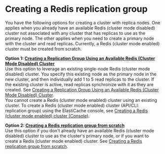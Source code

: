 # Creating a Redis replication group<a name="Replication.CreatingRepGroup"></a>

You have the following options for creating a cluster with replica nodes\. One applies when you already have an available Redis \(cluster mode disabled\) cluster not associated with any cluster that has replicas to use as the primary node\. The other applies when you need to create a primary node with the cluster and read replicas\. Currently, a Redis \(cluster mode enabled\) cluster must be created from scratch\.

**Option 1: [Creating a Replication Group Using an Available Redis \(Cluster Mode Disabled\) Cluster](Replication.CreatingReplGroup.ExistingCluster.md)**  
Use this option to leverage an existing single\-node Redis \(cluster mode disabled\) cluster\. You specify this existing node as the primary node in the new cluster, and then individually add 1 to 5 read replicas to the cluster\. If the existing cluster is active, read replicas synchronize with it as they are created\. See [Creating a Replication Group Using an Available Redis \(Cluster Mode Disabled\) Cluster](Replication.CreatingReplGroup.ExistingCluster.md)\.  
You cannot create a Redis \(cluster mode enabled\) cluster using an existing cluster\. To create a Redis \(cluster mode enabled\) cluster \(API/CLI: replication group\) using the ElastiCache console, see [Creating a Redis \(cluster mode enabled\) cluster \(Console\)](Clusters.Create.CON.RedisCluster.md)\.

**Option 2: [Creating a Redis replication group from scratch](Replication.CreatingReplGroup.NoExistingCluster.md)**  
Use this option if you don't already have an available Redis \(cluster mode disabled\) cluster to use as the cluster's primary node, or if you want to create a Redis \(cluster mode enabled\) cluster\.  See [Creating a Redis replication group from scratch](Replication.CreatingReplGroup.NoExistingCluster.md)\.